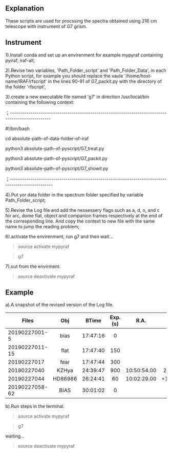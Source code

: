 Explanation
-----------
These scripts are used for procssing the spectra obtained using 216 cm telescope with instrument of G7 grism.

Instrument
----------
1).Install conda and set up an envirenment for example mypyraf containing pyiraf, iraf-all;

2).Revise two variables, 'Path_Folder_script' and 'Path_Folder_Data', in each Python script, for example you should replace the vaule '/home/host-name/IRAF/rfscript' in the lines 90-91 of G7_packit.py with the directory of the folder 'rfscript',

3).create a new executable file named 'g7' in direction /usr/local/bin containing the following context:

；--------------------------------------------------------------------------------------------------

#!/bin/bash

cd absolute-path-of-data-folder-of-iraf

python3 absolute-path-of-pyscript/G7_treat.py

python3 absolute-path-of-pyscript/G7_packit.py

python3 absolute-path-of-pyscript/G7_showit.py

；---------------------------------------------------------------------------------------------------

4).Put yor data folder in the spectrum folder specified by variable Path_Folder_script;

5).Revise the Log file and add the nessessery flags such as a, d, o, and c for arc, dome flat, object and companion frames 
respectively at the end of the corresponding line. And copy the context to new file with the same name to jump the 
reading problem;

6).activate the envirenment, run g7 and then wait...

>source activate mypyraf

>g7

7).out from the envirment.

>source deactivate mypyraf

Example
-------
a).A snapshot of the revised version of the Log file.

|     Files     |  Obj   |   BTime   |  Exp.(s) |    R.A.     |     Dec.     | Epoch |     Notes     |       |
| --------------| :----: | :-------: | :------: | :---------: | :----------: | :---: | :-----------: | :---: |
|20190227001-5  |bias    | 17:47:16  |0         |                                                            |                                                 
|20190227011-15 |flat    | 17:47:40  |150       |             |              |       |G7+S2.3+385LP  |   d   | 
|20190227017    |fear    | 17:47:44  |300       |             |              |       |G7+S2.3+385LP  |   a   |
|20190227040    |KZHya   | 24:39:47  |900       |10:50:54.00  | 25:21:15.0   |2000   |G7+S2.3+385LP  |   o   |
|20190227044    |HD86986 | 26:24:41  |60        |10:02:29.00  | +14:33:25.0  |2000   |G7+S2.3+385LP  |   c   |
|20190227058-62 |BIAS    | 30:01:02  |0         |             |              |       |               |       |    

b).Run steps in the terminal.

>source activate mypyraf

>g7

waiting...

>source deactivate mypyraf
